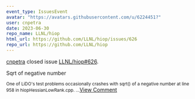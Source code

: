 ```yaml
---
event_type: IssuesEvent
avatar: "https://avatars.githubusercontent.com/u/6224451?"
user: cnpetra
date: 2023-06-30
repo_name: LLNL/hiop
html_url: https://github.com/LLNL/hiop/issues/626
repo_url: https://github.com/LLNL/hiop
---
```


<a href='https://github.com/cnpetra' target='_blank'>cnpetra</a> closed issue <a href='https://github.com/LLNL/hiop/issues/626' target='_blank'>LLNL/hiop#626</a>.

<p>Sqrt of negative number</p><small>One of LiDO's test problems occasionally crashes with sqrt() of a negative number at line 958 in hiopHessianLowRank.cpp....</small><a href='https://github.com/LLNL/hiop/issues/626' target='_blank'>View Comment</a>